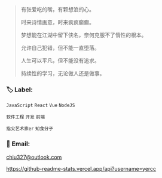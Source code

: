 > 有张爱吃的嘴，有颗想浪的心。
>
> 时来诗情画意，时来疯疯癫癫。
>
> 梦想能在江湖中留下侠名，奈何克服不了惰性的根本。
>
> 允许自己犯错，但不能一直堕落。
>
> 人生可以平凡，但不能没有追求。
>
> 持续性的学习，无论做人还是做事。

### 🏷️ Label: 

`JavaScript` `React` `Vue` `NodeJS` 

`软件工程` `开发` `前端`

`指尖艺术家er` `知食分子`

### 📧 Email:

chiu327@outlook.com

https://github-readme-stats.vercel.app/api?username=yercc

